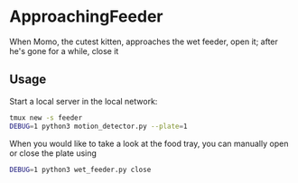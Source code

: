 # ApproachingFeeder
When Momo, the cutest kitten, approaches the wet feeder, open it; after he's gone for a while, close it

## Usage

Start a local server in the local network:

```sh
tmux new -s feeder
DEBUG=1 python3 motion_detector.py --plate=1
```

When you would like to take a look at the food tray, you can manually open or close the plate using

```sh
DEBUG=1 python3 wet_feeder.py close
```
